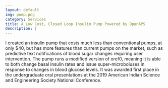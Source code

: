 ```yaml
---
layout: default
img: pump.png
category: Services
title: A Low Cost, Closed Loop Insulin Pump Powered by OpenAPS
description: |
---
```

  I created an insulin pump that costs much less than conventional pumps, at only $40, but has more features than current pumps on the market, such as predictive text notifications of blood sugar changes requiring user intervention. The pump runs a modified version of oref0, meaning it is able to both change basal insulin rates and issue super-microboluses in response to changes in blood glucose levels. It was awarded first place in the undergraduate oral presentations at the 2019 American Indian Science and Engineering Society National Conference.
